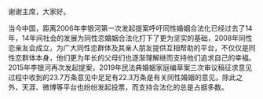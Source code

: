谢谢主席，大家好。

当今中国，距离2006年李银河第一次发起提案呼吁同性婚姻合法化已经过去了14年，14年间社会的发展为同性恋婚姻合法化打下了更为坚实的基础，2008年同性恋亲友会成立，为广大同性恋群体及其亲人朋友提供互相帮助的平台，不仅仅是同性恋群体本身，他们更为年长的父母们也逐渐理解继而支持他们追求自己的幸福。2015年李银河再次发起提案，2019年民法典婚姻家庭编草案三次审议稿征求意见过程中收到的23.7万条意见中足足有22.3万条是有关同性婚姻的意见。除此之外，天涯、微博等平台也纷纷发起投票，而支持合法化的总是占据多数。

